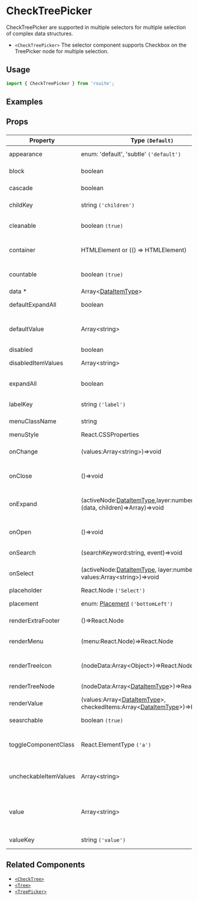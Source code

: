 # CheckTreePicker

CheckTreePicker are supported in multiple selectors for multiple selection of complex data structures.

- `<CheckTreePicker>` The selector component supports Checkbox on the TreePicker node for multiple selection.

## Usage

```js
import { CheckTreePicker } from 'rsuite';
```

## Examples

<!--{demo}-->

## Props

### <CheckTreePicker>

| Property              | Type `(Default)`                                                                                           | Description                                                 |
| --------------------- | ---------------------------------------------------------------------------------------------------------- | ----------------------------------------------------------- |
| appearance            | enum: 'default', 'subtle' `('default')`                                                                    | Set picker appearence                                       |
| block                 | boolean                                                                                                    | Blocking an entire row                                      |
| cascade               | boolean                                                                                                    | whether cascade select                                      |
| childKey              | string `('children')`                                                                                      | set children key in data                                    |
| cleanable             | boolean `(true)`                                                                                           | whether the selected value can be cleared                   |
| container             | HTMLElement or (() => HTMLElement)                                                                         | Sets the rendering container                                |
| countable             | boolean `(true)`                                                                                           | whether display counts of checkItems                        |
| data \*               | Array&lt;[DataItemType](#types)&gt;                                                                        | tree data                                                   |
| defaultExpandAll      | boolean                                                                                                    | expand all tree node                                        |
| defaultValue          | Array&lt;string&gt;                                                                                        | (UnControlled) default values of the selected tree node     |
| disabled              | boolean                                                                                                    | whether disabled                                            |
| disabledItemValues    | Array&lt;string&gt;                                                                                        | values of disabled tree node                                |
| expandAll             | boolean                                                                                                    | Expand or unExpand all nodes(Controlled)                    |
| labelKey              | string `('label')`                                                                                         | set label key in data                                       |
| menuClassName         | string                                                                                                     | className for Menu                                          |
| menuStyle             | React.CSSProperties                                                                                        | style for Menu                                              |
| onChange              | (values:Array&lt;string&gt;)=>void                                                                         | callback fired when value change                            |
| onClose               | ()=>void                                                                                                   | callback fired when close component                         |
| onExpand              | (activeNode:[DataItemType](#types),layer:number, concat:(data, children)=>Array)=>void                     | callback fired when tree node expand state changed          |
| onOpen                | ()=>void                                                                                                   | callback fired when open component                          |
| onSearch              | (searchKeyword:string, event)=>void                                                                     | callback fired when search                                  |
| onSelect              | (activeNode:[DataItemType](#types), layer:number, values:Array&lt;string&gt;)=>void                        | callback fired when tree node is selected                   |
| placeholder           | React.Node `('Select')`                                                                                    |                                                             |
| placement             | enum: [Placement](#types) `('bottomLeft')`                                                                 | Placement of component                                      |
| renderExtraFooter     | ()=>React.Node                                                                                             | custom render extra footer                                  |
| renderMenu            | (menu:React.Node)=>React.Node                                                                              | Customizing the Rendering Menu list                         |
| renderTreeIcon        | (nodeData:Array&lt;Object&gt;)=>React.Node                                                                 | custom render the icon of tree node                         |
| renderTreeNode        | (nodeData:Array&lt;[DataItemType](#types)&gt;)=>React.Node                                                 | custom render tree node                                     |
| renderValue           | (values:Array&lt;[DataItemType](#types)&gt;, checkedItems:Array&lt;[DataItemType](#types)&gt;)=>React.Node | custom render placeholder                                   |
| seasrchable           | boolean `(true)`                                                                                           | whether display search input box                            |
| toggleComponentClass  | React.ElementType `('a')`                                                                                  | You can use a custom element for this component             |
| uncheckableItemValues | Array&lt;string&gt;                                                                                        | Set the option value for the check box not to be rendered   |
| value                 | Array&lt;string&gt;                                                                                        | (Controlled) specifies the values of the selected tree node |
| valueKey              | string `('value')`                                                                                         | set value key in data                                       |


## Related Components

- [`<CheckTree>`](./check-tree)
- [`<Tree>`](./tree)
- [`<TreePicker>`](./tree-picker)
